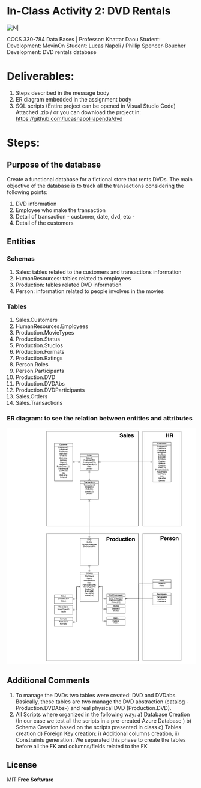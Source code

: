 # In-Class Activity 2: DVD Rentals

![N|](https://www.mcgill.ca/research-jobs/sites/all/themes/moriarty/images/logo-red.svg)

CCCS 330-784 Data Bases |
Professor: Khattar Daou Student: Development: MovinOn
Student: Lucas Napoli / Phillip Spencer-Boucher 
Development: DVD rentals database

# Deliverables:
1) Steps described in the message body
2) ER diagram embedded in the assignment body
3) SQL scripts (Entire project can be opened in Visual Studio Code)
Attached .zip / or you can download the project in: https://github.com/lucasnapolilapenda/dvd
   

# Steps:
## Purpose of the database

Create a functional database for a fictional store that rents DVDs. The main objective of the database is to track all the transactions considering the following points:
1) DVD information
2) Employee who make the transaction
3) Detail of transaction - customer, date, dvd, etc -
4) Detail of the customers 

## Entities
### Schemas
1) Sales: tables related to the customers and transactions information
2) HumanResources: tables related to employees
3) Production: tables related DVD information
4) Person: information related to people involves in the movies


### Tables
1) Sales.Customers
2) HumanResources.Employees
3) Production.MovieTypes
4) Production.Status
5) Production.Studios
6) Production.Formats
7) Production.Ratings
8) Person.Roles
9) Person.Participants
10) Production.DVD
11) Production.DVDAbs
12) Production.DVDParticipants
13) Sales.Orders
14) Sales.Transactions

### ER diagram: to see the relation between entities and attributes

![](https://raw.githubusercontent.com/lucasnapolilapenda/Pics/master/Mobile/DVDDiagram2.png)

## Additional Comments
1) To manage the DVDs two tables were created: DVD and DVDabs. Basically, these tables are two manage the DVD abstraction (catalog - Production.DVDAbs-) and real physical DVD (Production.DVD). 
2) All Scripts where organized in the following way:
a) Database Creation (In our case we test all the scripts in a pre-created Azure Database )
b) Schema Creation based on the scripts presented in class
c) Tables creation
d) Foreign Key creation: i) Additional columns creation, ii) Constraints generation. We separated this phase to create the tables before all the FK and columns/fields related to the FK  


License
----

MIT
**Free Software**

